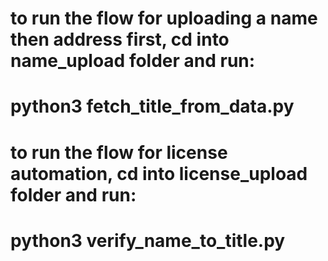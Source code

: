 # to run the flow for uploading a name then address first, cd into name_upload folder and run:
# python3 fetch_title_from_data.py

# to run the flow for license automation, cd into license_upload folder and run:
# python3 verify_name_to_title.py
